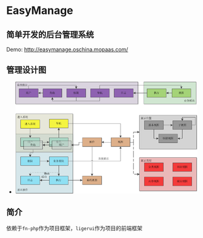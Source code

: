 EasyManage
==========

## 简单开发的后台管理系统

Demo:
http://easymanage.oschina.mopaas.com/

## 管理设计图
+ ![设计图](https://raw.githubusercontent.com/ueffort/EasyManage/master/static/images/easymanage/design.png)

## 简介
依赖于`fn-php`作为项目框架，`ligerui`作为项目的前端框架
